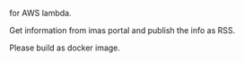for AWS lambda.

Get information from imas portal and publish the info as RSS.

Please build as docker image.
